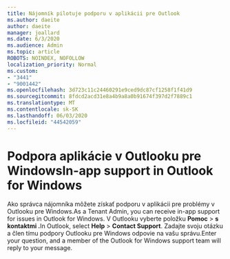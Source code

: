 ```yaml
---
title: Nájomník pilotuje podporu v aplikácii pre Outlook
ms.author: daeite
author: daeite
manager: joallard
ms.date: 6/3/2020
ms.audience: Admin
ms.topic: article
ROBOTS: NOINDEX, NOFOLLOW
localization_priority: Normal
ms.custom:
- "3441"
- "9001442"
ms.openlocfilehash: 3d723c11c24460291e9ced9dc87cf1258f1f41d9
ms.sourcegitcommit: 8fdcd2acd31e8a4b9a8a0b91674f397d2f7889c1
ms.translationtype: MT
ms.contentlocale: sk-SK
ms.lasthandoff: 06/03/2020
ms.locfileid: "44542059"
---
```

# <a name="in-app-support-in-outlook-for-windows"></a><span data-ttu-id="bfa8f-102">Podpora aplikácie v Outlooku pre Windows</span><span class="sxs-lookup"><span data-stu-id="bfa8f-102">In-app support in Outlook for Windows</span></span>

<span data-ttu-id="bfa8f-103">Ako správca nájomníka môžete získať podporu v aplikácii pre problémy v Outlooku pre Windows.</span><span class="sxs-lookup"><span data-stu-id="bfa8f-103">As a Tenant Admin, you can receive in-app support for issues in Outlook for Windows.</span></span> <span data-ttu-id="bfa8f-104">V Outlooku vyberte položku **Pomoc**  >  **s kontaktmi .**</span><span class="sxs-lookup"><span data-stu-id="bfa8f-104">In Outlook, select **Help** > **Contact Support**.</span></span> <span data-ttu-id="bfa8f-105">Zadajte svoju otázku a člen tímu podpory Outlooku pre Windows odpovie na vašu správu.</span><span class="sxs-lookup"><span data-stu-id="bfa8f-105">Enter your question, and a member of the Outlook for Windows support team will reply to your message.</span></span>